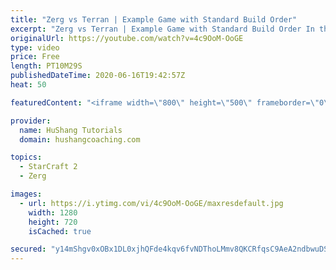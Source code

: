 ```yaml
---
title: "Zerg vs Terran | Example Game with Standard Build Order"
excerpt: "Zerg vs Terran | Example Game with Standard Build Order In this guide we learn how to defend early Terran attacks.  Coaching -------------------------------------------------------------------------- Interested in Starcraft lessons? Check out my website! I would love to help you improve and reach your"
originalUrl: https://youtube.com/watch?v=4c9OoM-OoGE
type: video
price: Free
length: PT10M29S
publishedDateTime: 2020-06-16T19:42:57Z
heat: 50

featuredContent: "<iframe width=\"800\" height=\"500\" frameborder=\"0\" src=\"https://www.youtube.com/embed/4c9OoM-OoGE\" allow=\"accelerometer; autoplay; encrypted-media; gyroscope; picture-in-picture\" allowfullscreen></iframe>"

provider:
  name: HuShang Tutorials
  domain: hushangcoaching.com

topics:
  - StarCraft 2
  - Zerg

images:
  - url: https://i.ytimg.com/vi/4c9OoM-OoGE/maxresdefault.jpg
    width: 1280
    height: 720
    isCached: true

secured: "y14mShgv0xOBx1DL0xjhQFde4kqv6fvNDThoLMmv8QKCRfqsC9AeA2ndbwuDSgb3H3Yji7wtYlZFhITYQyWv6RFGI+OG7dhG3cxxMv6zpAZTS9e85qDG59Rec/hUnehMHstEU401j97knNpkFqItvrJQfnvBcLoQOYvnSlK303esUhr5Pg0l7MvHvpANIjqSgMW0vaOrWhM+mNian/fKSnlYf2wFY8OTBobKOydB1sNChw0CBLsGuoXffz+MTJd9XiwzQGW3EEqu19sXzrYRJDe9v5/Zyod7PTuoe5tIwVTZFb4NNluv5m8fdf6J0HjbrRiWP7fqpSMthN+qiUS3O3c7L/CZFZIOlf82Eu8bUFmNyzsoQgYrHklzUKkJV/pJciJb41N+a2w/eeWu4DvBozd9nJAuT6K0ZByfMMGr16s=;QXxuRUULSRZp48lKN3SprA=="
---
```


